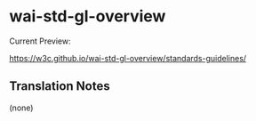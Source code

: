 # wai-std-gl-overview

Current Preview:

https://w3c.github.io/wai-std-gl-overview/standards-guidelines/

## Translation Notes

(none) 
